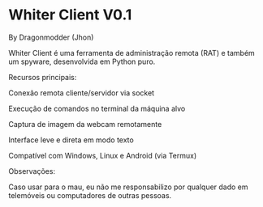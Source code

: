 

# Whiter Client V0.1

By Dragonmodder (Jhon)

Whiter Client é uma ferramenta de administração remota (RAT) e também um spyware, desenvolvida em Python puro. 

Recursos principais:

Conexão remota cliente/servidor via socket

Execução de comandos no terminal da máquina alvo

Captura de imagem da webcam remotamente

Interface leve e direta em modo texto

Compatível com Windows, Linux e Android (via Termux)


Observações:

Caso usar para o mau, eu não me responsabilizo por qualquer dado em telemóveis ou computadores de outras pessoas. 
